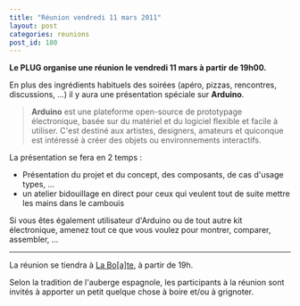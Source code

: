 ```yaml
---
title: "Réunion vendredi 11 mars 2011"
layout: post
categories: reunions
post_id: 180
---
```

**Le PLUG organise une réunion le vendredi 11 mars à partir de 19h00.**

En plus des ingrédients habituels des soirées (apéro, pizzas, rencontres, discussions, …) il y aura une présentation spéciale sur **Arduino**.

> **Arduino** est une plateforme open-source de prototypage électronique, basée sur du matériel et du logiciel flexible et facile à utiliser. C'est destiné aux artistes, designers, amateurs et quiconque est intéressé à créer des objets ou environnements interactifs.

La présentation se fera en 2 temps : 

* Présentation du projet et du concept, des composants, de cas d'usage types, …
* un atelier bidouillage en direct pour ceux qui veulent tout de suite mettre les mains dans le cambouis

Si vous êtes également utilisateur d'Arduino ou de tout autre kit électronique, amenez tout ce que vous voulez pour montrer, comparer, assembler, …

----
La réunion se tiendra à [La Bo\[a\]te](http://laboate.com/), à partir de 19h.

Selon la tradition de l'auberge espagnole, les participants à la réunion sont invités à apporter un petit quelque chose à boire et/ou à grignoter.
